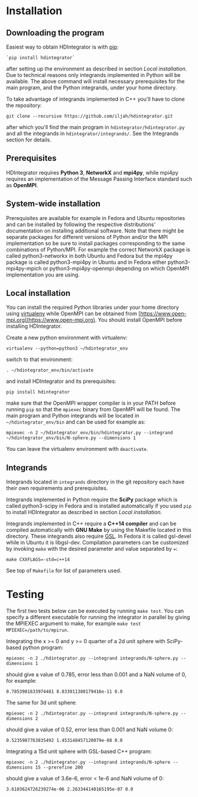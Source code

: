 # Installation


## Downloading the program

Easiest way to obtain HDIntegrator is with [pip](https://pip.pypa.io):

    `pip install hdintegrator`

after setting up the environment as described in section *Local installation*. Due
to technical reasons only integrands implemented in Python will be available.
The above command will install necessary prerequisites for the main program, and
the Python integrands, under your home directory.

To take advantage of integrands implemented in C++ you'll have to clone the
repository:

    git clone --recursive https://github.com/iljah/hdintegrator.git

after which you'll find the main program in `hdintegrator/hdintegrator.py` and
all the integrands in `hdintegrator/integrands/`. See the Integrands section
for details.


## Prerequisites

HDIntegrator requires **Python 3**, **NetworkX** and **mpi4py**, while mpi4py requires an
implementation of the Message Passing Interface standard such as **OpenMPI**.


## System-wide installation

Prerequisites are available for example in Fedora and Ubuntu repositories and
can be installed by following the respective distributions' documentation on
installing additional software. Note that there might be separate packages for
different versions of Python and/or the MPI implementation so be sure to install
packages corresponding to the same combinations of Python/MPI. For example the
correct NetworkX package is called python3-networkx in both Ubuntu and Fedora
but the mpi4py package is called python3-mpi4py in Ubuntu and in Fedora either
python3-mpi4py-mpich or python3-mpi4py-openmpi depending on which OpenMPI
implementation you are using.


## Local installation

You can install the required Python libraries under your home directory using
[virtualenv](https://virtualenv.pypa.io) while OpenMPI can be obtained from
[https://www.open-mpi.org](https://www.open-mpi.org). You should install OpenMPI
before installing HDIntegrator.

Create a new python environment with virtualenv:

    virtualenv --python=python3 ~/hdintegrator_env

switch to that environment:

    . ~/hdintegrator_env/bin/activate

and install HDIntegrator and its prerequisites:

    pip install hdintegrator

make sure that the OpenMPI wrapper compiler is in your PATH before running `pip`
so that the `mpiexec` binary from OpenMPI will be found. The main program and
Python integrands will be located in `~/hdintegrator_env/bin` and can be used
for example as:

    mpiexec -n 2 ~/hdintegrator_env/bin/hdintegrator.py --integrand ~/hdintegrator_env/bin/N-sphere.py --dimensions 1

You can leave the virtualenv environment with `deactivate`.


## Integrands

Integrands located in `integrands` directory in the git repository each have
their own requirements and prerequisites.

Integrands implemented in Python require the **SciPy** package which is called
python3-scipy in Fedora and is installed automatically if you used `pip` to
install HDIntegrator as described in section *Local installation*.

Integrands implemented in C++ require a **C++14 compiler** and can be
compiled automatically with **GNU Make** by using the Makefile located in this
directory. These integrands also require [GSL](https://www.gnu.org/software/gsl/).
In Fedora it is called gsl-devel while in Ubuntu it is libgsl-dev.
Compilation parameters can be customized by invoking `make` with the desired
parameter and value separated by `=`:

    make CXXFLAGS=-std=c++14

See top of `Makefile` for list of parameters used.


# Testing

The first two tests below can be executed by running `make test`. You can
specify a different executable for running the integrator in parallel by giving
the MPIEXEC argument to make, for example `make test MPIEXEC=/path/to/mpirun`.

Integrating the x >= 0 and y >= 0 quarter of a 2d unit sphere with SciPy-based
python program:

    mpiexec -n 2 ./hdintegrator.py --integrand integrands/N-sphere.py --dimensions 1

should give a value of 0.785, error less than 0.001 and a NaN volume of 0, for
example:

    0.7853981633974481 8.833911380179416e-11 0.0


The same for 3d unit sphere:

    mpiexec -n 2 ./hdintegrator.py --integrand integrands/N-sphere.py --dimensions 2

should give a value of 0.52, error less than 0.001 and NaN volume 0:

    0.5235987763835492 1.453148457120079e-08 0.0


Integrating a 15d unit sphere with GSL-based C++ program:

    mpiexec -n 2 ./hdintegrator.py --integrand integrands/N-sphere --dimensions 15 --prerefine 200

should give a value of 3.6e-6, error < 1e-6 and NaN volume of 0:

    3.6103624726239274e-06 2.263344140165195e-07 0.0

